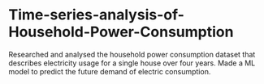 # Time-series-analysis-of-Household-Power-Consumption
Researched and analysed the household power consumption dataset that describes electricity usage for a single house over four years.
Made a ML model to predict the future demand of electric consumption.
